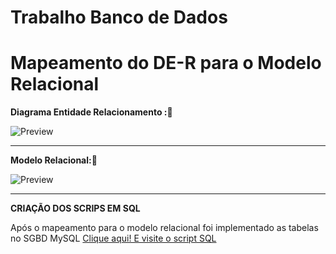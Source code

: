 # Trabalho Banco de Dados

 
<h1>Mapeamento do DE-R para o Modelo Relacional</h1>


**Diagrama Entidade Relacionamento :💾**
 
![Preview](https://github.com/silassanttos/Trabalho-Banco-de-Dados/blob/main/Mapeamento%20DE-R%20para%20o%20Modelo%20Relacional/Mapeamento%20DE-R%20para%20o%20Modelo%20Relacional/Mapeamento_DER.png)

<hr>

**Modelo Relacional:💾**

![Preview](https://github.com/silassanttos/Trabalho-Banco-de-Dados/blob/main/Mapeamento%20DE-R%20para%20o%20Modelo%20Relacional/Mapeamento%20DE-R%20para%20o%20Modelo%20Relacional/Modelo_Relacional.png)


<hr>

**CRIAÇÃO DOS SCRIPS EM SQL**

<P>Após o mapeamento para o modelo relacional foi implementado as tabelas no SGBD MySQL <a href="https://github.com/silassanttos/Banco-de-Dados/blob/main/SCRIPT%20SQL%20CRIA%C3%87%C3%83O%20TABELAS/CRIACAO_TABELAS.sql">Clique aqui! E visite o script SQL</a>  </P> 


